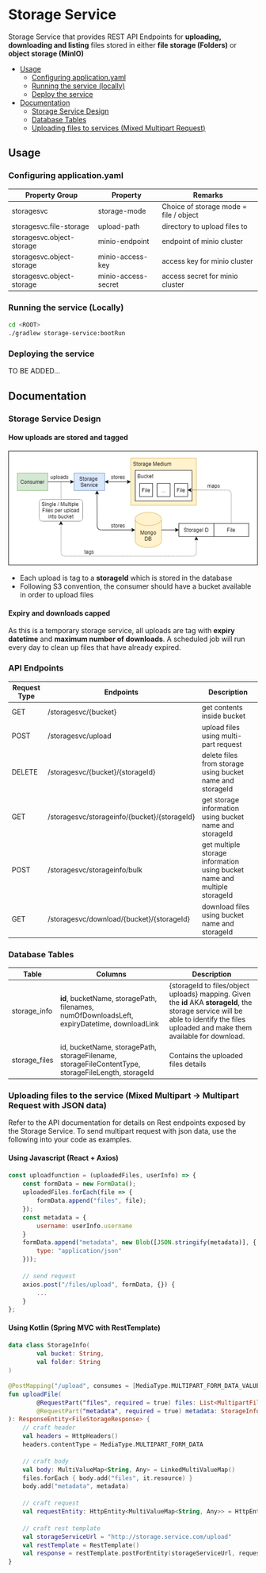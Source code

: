 # Storage Service

Storage Service that provides REST API Endpoints for **uploading, downloading and listing** files stored in either 
**file storage (Folders)** or **object storage (MinIO)**

- [Usage](#usage)
    - [Configuring application.yaml](#configuring-applicationyaml)
    - [Running the service (locally)](#running-the-service-locally)
    - [Deploy the service](#deploying-the-service)
- [Documentation](#documentation)
    - [Storage Service Design](#storage-service-design)
    - [Database Tables](#database-tables)
    - [Uploading files to services (Mixed Multipart Request)](#uploading-files-to-the-service-mixed-multipart---multipart-request-with-json-data)

## Usage

### Configuring application.yaml

| Property Group | Property | Remarks |
| --- | --- | --- |
| storagesvc | storage-mode | Choice of storage mode = file / object |
| storagesvc.file-storage | upload-path | directory to upload files to |
| storagesvc.object-storage | minio-endpoint | endpoint of minio cluster |
| storagesvc.object-storage | minio-access-key | access key for minio cluster |
| storagesvc.object-storage | minio-access-secret | access secret for minio cluster |

### Running the service (Locally)

```bash
cd <ROOT>
./gradlew storage-service:bootRun
```

### Deploying the service

TO BE ADDED...

## Documentation

### Storage Service Design

#### How uploads are stored and tagged

![upload_design](../doc/storagesvc_design.png)

- Each upload is tag to a **storageId** which is stored in the database
- Following S3 convention, the consumer should have a bucket available in order to upload files

#### Expiry and downloads capped

As this is a temporary storage service, all uploads are tag with **expiry datetime** and **maximum number of downloads**. A 
scheduled job will run every day to clean up files that have already expired. 

### API Endpoints

| Request Type | Endpoints | Description |
| --- | --- | --- |
| GET | /storagesvc/{bucket} | get contents inside bucket |
| POST | /storagesvc/upload | upload files using multi-part request |
| DELETE | /storagesvc/{bucket}/{storageId} | delete files from storage using bucket name and storageId |
| GET | /storagesvc/storageinfo/{bucket}/{storageId} | get storage information using bucket name and storageId |
| POST | /storagesvc/storageinfo/bulk | get multiple storage information using bucket name and multiple storageId |
| GET | /storagesvc/download/{bucket}/{storageId} | download files using bucket name and storageId |

### Database Tables

| Table | Columns | Description |
| --- | --- | --- |
| storage_info | **id**, bucketName, storagePath,  filenames, numOfDownloadsLeft, expiryDatetime, downloadLink | {storageId to files/object uploads} mapping. Given the **id** AKA **storageId**, the storage service will be able to identify the files uploaded and make them available for download. |
| storage_files | id, bucketName, storagePath, storageFilename, storageFileContentType, storageFileLength, storageId | Contains the uploaded files details |

### Uploading files to the service (Mixed Multipart -> Multipart Request with JSON data)

Refer to the API documentation for details on Rest endpoints exposed by the Storage Service. To send multipart request 
with json data, use the following into your code as examples.

#### Using Javascript (React + Axios)

```javascript
const uploadfunction = (uploadedFiles, userInfo) => {
    const formData = new FormData();
    uploadedFiles.forEach(file => {
        formData.append("files", file);
    });
    const metadata = {
        username: userInfo.username
    }
    formData.append("metadata", new Blob([JSON.stringify(metadata)], {
        type: "application/json"
    }));

    // send request
    axios.post("/files/upload", formData, {}) {
        ...
    }       
};
```

#### Using Kotlin (Spring MVC with RestTemplate)

```kotlin
data class StorageInfo(
        val bucket: String,
        val folder: String
)
```

```kotlin
@PostMapping("/upload", consumes = [MediaType.MULTIPART_FORM_DATA_VALUE])
fun uploadFile(
        @RequestPart("files", required = true) files: List<MultipartFile>,
        @RequestPart("metadata", required = true) metadata: StorageInfo
): ResponseEntity<FileStorageResponse> {
    // craft header
    val headers = HttpHeaders()
    headers.contentType = MediaType.MULTIPART_FORM_DATA
    
    // craft body
    val body: MultiValueMap<String, Any> = LinkedMultiValueMap()
    files.forEach { body.add("files", it.resource) }
    body.add("metadata", metadata)
    
    // craft request
    val requestEntity: HttpEntity<MultiValueMap<String, Any>> = HttpEntity(body, headers)
    
    // craft rest template
    val storageServiceUrl = "http://storage.service.com/upload"
    val restTemplate = RestTemplate()
    val response = restTemplate.postForEntity(storageServiceUrl, requestEntity, String::class.java)
}
```
